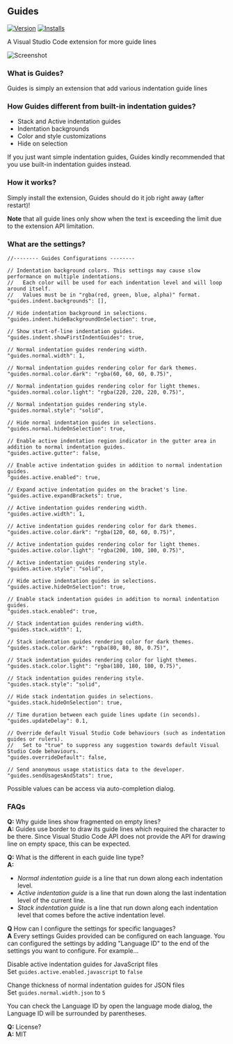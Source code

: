 ## Guides
[![Version](http://vsmarketplacebadge.apphb.com/version/spywhere.guides.svg)](https://marketplace.visualstudio.com/items?itemName=spywhere.guides)
[![Installs](http://vsmarketplacebadge.apphb.com/installs/spywhere.guides.svg)](https://marketplace.visualstudio.com/items?itemName=spywhere.guides)

A Visual Studio Code extension for more guide lines

![Screenshot](https://github.com/spywhere/vscode-guides/raw/master/images/screenshot.png)

### What is Guides?
Guides is simply an extension that add various indentation guide lines

### How Guides different from built-in indentation guides?
- Stack and Active indentation guides
- Indentation backgrounds
- Color and style customizations
- Hide on selection

If you just want simple indentation guides, Guides kindly recommended that you use built-in indentation guides instead.

### How it works?
Simply install the extension, Guides should do it job right away (after restart)!

**Note** that all guide lines only show when the text is exceeding the limit due to the extension API limitation.

### What are the settings?
```
//-------- Guides Configurations --------

// Indentation background colors. This settings may cause slow performance on multiple indentations.
//   Each color will be used for each indentation level and will loop around itself.
//   Values must be in "rgba(red, green, blue, alpha)" format.
"guides.indent.backgrounds": [],

// Hide indentation background in selections.
"guides.indent.hideBackgroundOnSelection": true,

// Show start-of-line indentation guides.
"guides.indent.showFirstIndentGuides": true,

// Normal indentation guides rendering width.
"guides.normal.width": 1,

// Normal indentation guides rendering color for dark themes.
"guides.normal.color.dark": "rgba(60, 60, 60, 0.75)",

// Normal indentation guides rendering color for light themes.
"guides.normal.color.light": "rgba(220, 220, 220, 0.75)",

// Normal indentation guides rendering style.
"guides.normal.style": "solid",

// Hide normal indentation guides in selections.
"guides.normal.hideOnSelection": true,

// Enable active indentation region indicator in the gutter area in addition to normal indentation guides.
"guides.active.gutter": false,

// Enable active indentation guides in addition to normal indentation guides.
"guides.active.enabled": true,

// Expand active indentation guides on the bracket's line.
"guides.active.expandBrackets": true,

// Active indentation guides rendering width.
"guides.active.width": 1,

// Active indentation guides rendering color for dark themes.
"guides.active.color.dark": "rgba(120, 60, 60, 0.75)",

// Active indentation guides rendering color for light themes.
"guides.active.color.light": "rgba(200, 100, 100, 0.75)",

// Active indentation guides rendering style.
"guides.active.style": "solid",

// Hide active indentation guides in selections.
"guides.active.hideOnSelection": true,

// Enable stack indentation guides in addition to normal indentation guides.
"guides.stack.enabled": true,

// Stack indentation guides rendering width.
"guides.stack.width": 1,

// Stack indentation guides rendering color for dark themes.
"guides.stack.color.dark": "rgba(80, 80, 80, 0.75)",

// Stack indentation guides rendering color for light themes.
"guides.stack.color.light": "rgba(180, 180, 180, 0.75)",

// Stack indentation guides rendering style.
"guides.stack.style": "solid",

// Hide stack indentation guides in selections.
"guides.stack.hideOnSelection": true,

// Time duration between each guide lines update (in seconds).
"guides.updateDelay": 0.1,

// Override default Visual Studio Code behaviours (such as indentation guides or rulers).
//   Set to "true" to suppress any suggestion towards default Visual Studio Code behaviours.
"guides.overrideDefault": false,

// Send anonymous usage statistics data to the developer.
"guides.sendUsagesAndStats": true,
```
Possible values can be access via auto-completion dialog.

### FAQs

**Q:** Why guide lines show fragmented on empty lines?  
**A:** Guides use border to draw its guide lines which required the character to be there.
Since Visual Studio Code API does not provide the API for drawing line on empty space, this can be expected.

**Q:** What is the different in each guide line type?  
**A:**
- *Normal indentation guide* is a line that run down along each indentation level.
- *Active indentation guide* is a line that run down along the last indentation level of the current line.
- *Stack indentation guide* is a line that run down along each indentation level that comes before the active indentation level.

**Q** How can I configure the settings for specific languages?  
**A** Every settings Guides provided can be configured on each language. You can configured the settings by adding "Language ID" to the end of the settings you want to configure. For example...

Disable active indentation guides for JavaScript files  
Set `guides.active.enabled.javascript` to `false`

Change thickness of normal indentation guides for JSON files  
Set `guides.normal.width.json` to `5`

You can check the Language ID by open the language mode dialog, the Language ID will be surrounded by parentheses.

**Q:** License?  
**A:** MIT
